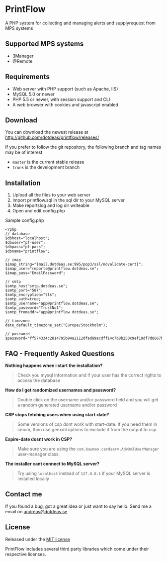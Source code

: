 PrintFlow
======================

A PHP system for collecting and managing alerts and supplyrequest from MPS systems

## Supported MPS systems
* 3Manager
* @Remote

## Requirements
* Web server with PHP support (such as Apache, IIS)
* MySQL 5.0 or newer
* PHP 5.5 or newer, with session support and CLI
* A web browser with cookies and javascript enabled

## Download
You can download the newest release at http://github.com/dotdeas/printflow/releases/

If you prefer to follow the git repository, the following branch and tag names may be of interest
* ``master`` is the current stable release
* ``trunk`` is the development branch

## Installation
1. Upload all the files to your web server
2. Import printflow.sql in the sql dir to your MySQL server
3. Make reportslog and log dir writeable
4. Open and edit config.php

Sample config.php
```
<?php
// database
$dbhost="localhost";
$dbuser="pf-user";
$dbpass="pf-pass";
$dbname="printflow";

// imap
$imap_string="{mail.dotdeas.se:995/pop3/ssl/novalidate-cert}";
$imap_user="reports@printflow.dotdeas.se";
$imap_pass="EmailPassword";

// smtp
$smtp_host"smtp.dotdeas.se";
$smtp_port="587";
$smtp_encryption="tls";
$smtp_auth=true;
$smtp_username="app@printflow.dotdeas.se";
$smtp_password="TrustNo1";
$smtp_fromaddr="app@printflow.dotdeas.se";

// timezone
date_default_timezone_set("Europe/Stockholm");

// password
$password="ff574334c2814795b84a2112dfad89acdff14c7b8b250c9ef19df7d8667ba7a579f1dede842bcf1b523c94bfee4524cd3e57609d4677d2b2a59a55d28c1552bd";
```

## FAQ - Frequently Asked Questions
**Nothing happens when i start the installation?**
> Check you mysql information and if your user has the correct rights to access the database

**How do I get randomized usernames and password?**
> Double click on the username and/or password field and you will get a random generated username and/or password

**CSP stops fetching users when using start-date?**
> Some versions of csp dont work with start-date. If you need them in cmum, then use genxml options to exclude it from the output to csp.

**Expire-date dosnt work in CSP?**
> Make sure you are using the ```com.bowman.cardserv.AdvXmlUserManager``` user-manager class.

**The installer cant connect to MySQL server?**
> Try using ```localhost``` instead of ```127.0.0.1``` if your MySQL server is installed locally

## Contact me
If you found a bug, got a great idea or just want to say hello. Send me a email on andreas@dotdeas.se

## License
Released under the [MIT license](http://makesites.org/licenses/MIT)

PrintFlow includes several third party libraries which come under their respective licenses.